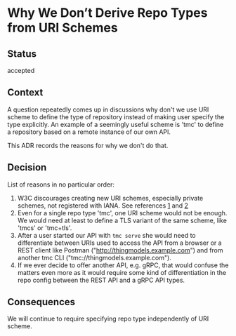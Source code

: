 # Why We Don’t Derive Repo Types from URI Schemes

## Status

accepted

## Context

A question repeatedly comes up in discussions why don't we use URI scheme to define the type of repository instead of making user specify the type explicitly. 
An example of a seemingly useful scheme is 'tmc' to define a repository based on a remote instance of our own API. 

This ADR records the reasons for why we don't do that.

## Decision

List of reasons in no particular order:

1. W3C discourages creating new URI schemes, especially private schemes, not registered with IANA. 
See references [1] and [2]
2. Even for a single repo type 'tmc', one URI scheme would not be enough. 
We would need at least to define a TLS variant of the same scheme, like 'tmcs' or 'tmc+tls'.
3. After a user started our API with `tmc serve` she would need to differentiate between URIs used to access the
API from a browser or a REST client like Postman ("http://thingmodels.example.com") and from another tmc CLI 
("tmc://thingmodels.example.com").
4. If we ever decide to offer another API, e.g. gRPC, that would confuse the matters even more as it would require some 
kind of differentiation in the repo config between the REST API and a gRPC API types.

## Consequences

We will continue to require specifying repo type independently of URI scheme.


[1]: https://www.w3.org/wiki/UriSchemes
[2]: http://infomesh.net/2001/09/urischemes
